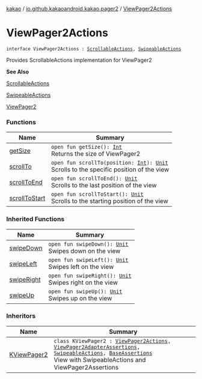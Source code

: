 [kakao](../../index.md) / [io.github.kakaoandroid.kakao.pager2](../index.md) / [ViewPager2Actions](./index.md)

# ViewPager2Actions

`interface ViewPager2Actions : `[`ScrollableActions`](../../io.github.kakaoandroid.kakao.common.actions/-scrollable-actions/index.md)`, `[`SwipeableActions`](../../io.github.kakaoandroid.kakao.common.actions/-swipeable-actions/index.md)

Provides ScrollableActions implementation for ViewPager2

**See Also**

[ScrollableActions](../../io.github.kakaoandroid.kakao.common.actions/-scrollable-actions/index.md)

[SwipeableActions](../../io.github.kakaoandroid.kakao.common.actions/-swipeable-actions/index.md)

[ViewPager2](#)

### Functions

| Name | Summary |
|---|---|
| [getSize](get-size.md) | `open fun getSize(): `[`Int`](https://kotlinlang.org/api/latest/jvm/stdlib/kotlin/-int/index.html)<br>Returns the size of ViewPager2 |
| [scrollTo](scroll-to.md) | `open fun scrollTo(position: `[`Int`](https://kotlinlang.org/api/latest/jvm/stdlib/kotlin/-int/index.html)`): `[`Unit`](https://kotlinlang.org/api/latest/jvm/stdlib/kotlin/-unit/index.html)<br>Scrolls to the specific position of the view |
| [scrollToEnd](scroll-to-end.md) | `open fun scrollToEnd(): `[`Unit`](https://kotlinlang.org/api/latest/jvm/stdlib/kotlin/-unit/index.html)<br>Scrolls to the last position of the view |
| [scrollToStart](scroll-to-start.md) | `open fun scrollToStart(): `[`Unit`](https://kotlinlang.org/api/latest/jvm/stdlib/kotlin/-unit/index.html)<br>Scrolls to the starting position of the view |

### Inherited Functions

| Name | Summary |
|---|---|
| [swipeDown](../../io.github.kakaoandroid.kakao.common.actions/-swipeable-actions/swipe-down.md) | `open fun swipeDown(): `[`Unit`](https://kotlinlang.org/api/latest/jvm/stdlib/kotlin/-unit/index.html)<br>Swipes down on the view |
| [swipeLeft](../../io.github.kakaoandroid.kakao.common.actions/-swipeable-actions/swipe-left.md) | `open fun swipeLeft(): `[`Unit`](https://kotlinlang.org/api/latest/jvm/stdlib/kotlin/-unit/index.html)<br>Swipes left on the view |
| [swipeRight](../../io.github.kakaoandroid.kakao.common.actions/-swipeable-actions/swipe-right.md) | `open fun swipeRight(): `[`Unit`](https://kotlinlang.org/api/latest/jvm/stdlib/kotlin/-unit/index.html)<br>Swipes right on the view |
| [swipeUp](../../io.github.kakaoandroid.kakao.common.actions/-swipeable-actions/swipe-up.md) | `open fun swipeUp(): `[`Unit`](https://kotlinlang.org/api/latest/jvm/stdlib/kotlin/-unit/index.html)<br>Swipes up on the view |

### Inheritors

| Name | Summary |
|---|---|
| [KViewPager2](../-k-view-pager2/index.md) | `class KViewPager2 : `[`ViewPager2Actions`](./index.md)`, `[`ViewPager2AdapterAssertions`](../-view-pager2-adapter-assertions/index.md)`, `[`SwipeableActions`](../../io.github.kakaoandroid.kakao.common.actions/-swipeable-actions/index.md)`, `[`BaseAssertions`](../../io.github.kakaoandroid.kakao.common.assertions/-base-assertions/index.md)<br>View with SwipeableActions and ViewPager2Assertions |
